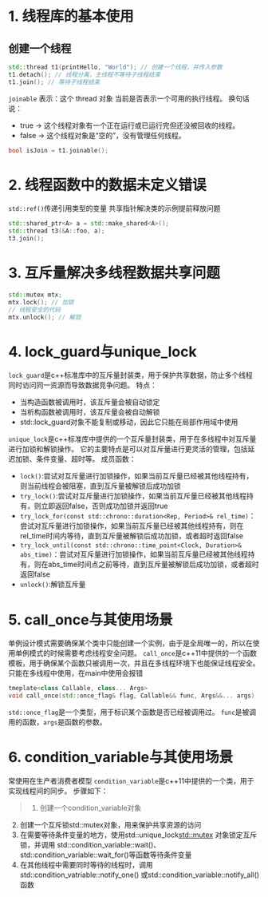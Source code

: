 # 1. 线程库的基本使用
## 创建一个线程
```c++
std::thread t1(printHello, "World"); // 创建一个线程，并传入参数
t1.detach(); // 线程分离，主线程不等待子线程结束
t1.join(); // 等待子线程结束
```
`joinable` 表示：这个 thread 对象 当前是否表示一个可用的执行线程。
换句话说：
- true → 这个线程对象有一个正在运行或已运行完但还没被回收的线程。
- false → 这个线程对象是“空的”，没有管理任何线程。
```c++
bool isJoin = t1.joinable(); 
```
# 2. 线程函数中的数据未定义错误
`std::ref()`传递引用类型的变量
共享指针解决类的示例提前释放问题
```c++
std::shared_ptr<A> a = std::make_shared<A>();
std::thread t3(&A::foo, a);
t3.join();
```
# 3. 互斥量解决多线程数据共享问题
```c++
std::mutex mtx;
mtx.lock(); // 加锁
// 线程安全的代码
mtx.unlock(); // 解锁
```
# 4. lock_guard与unique_lock
`lock_guard`是c++标准库中的互斥量封装类，用于保护共享数据，防止多个线程同时访问同一资源而导致数据竞争问题。
特点：
- 当构造函数被调用时，该互斥量会被自动锁定
- 当析构函数被调用时，该互斥量会被自动解锁
- std::lock_guard对象不能复制或移动，因此它只能在局部作用域中使用

`unique_lock`是c++标准库中提供的一个互斥量封装类，用于在多线程中对互斥量进行加锁和解锁操作。
它的主要特点是可以对互斥量进行更灵活的管理，包括延迟加锁、条件变量、超时等。
成员函数：
- `lock()`:尝试对互斥量进行加锁操作，如果当前互斥量已经被其他线程持有，则当前线程会被阻塞，直到互斥量被解锁后成功加锁
- `try_lock()`:尝试对互斥量进行加锁操作，如果当前互斥量已经被其他线程持有，则立即返回false，否则成功加锁并返回true
- `try_lock_for(const std::chrono::duration<Rep, Period>& rel_time)`：尝试对互斥量进行加锁操作，如果当前互斥量已经被其他线程持有，则在rel_time时间内等待，直到互斥量被解锁后成功加锁，或者超时返回false
- `try_lock_until(const std::chrono::time_point<Clock, Duration>& abs_time)`：尝试对互斥量进行加锁操作，如果当前互斥量已经被其他线程持有，则在abs_time时间点之前等待，直到互斥量被解锁后成功加锁，或者超时返回false
- `unlock()`:解锁互斥量

# 5. call_once与其使用场景
单例设计模式需要确保某个类中只能创建一个实例，由于是全局唯一的，所以在使用单例模式的时候需要考虑线程安全问题。
`call_once`是c++11中提供的一个函数模板，用于确保某个函数只被调用一次，并且在多线程环境下也能保证线程安全。
只能在多线程中使用，在main中使用会报错
```c++
tmeplate<class Callable, class... Args>
void call_once(std::once_flag& flag, Callable&& func, Args&&... args)
```
`std::once_flag`是一个类型，用于标识某个函数是否已经被调用过。
`func`是被调用的函数，`args`是函数的参数。

# 6. condition_variable与其使用场景
常使用在生产者消费者模型
`condition_variable`是c++11中提供的一个类，用于实现线程间的同步。
步骤如下：
> 1. 创建一个condition_variable对象
2. 创建一个互斥锁std::mutex对象，用来保护共享资源的访问
3. 在需要等待条件变量的地方，使用std::unique_lock<std::mutex> 对象锁定互斥锁，并调用
std::condition_variable::wait()、std::condition_variable::wait_for()等函数等待条件变量
4. 在其他线程中需要同时等待的线程时，调用std::condition_vatriable::notify_one()
或std::condition_variable::notify_all()函数